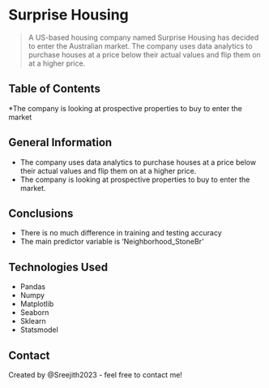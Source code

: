 # Surprise Housing
> A US-based housing company named Surprise Housing has decided to enter the Australian market. 
> The company uses data analytics to purchase houses at a price below their actual values and flip them on at a higher price.


## Table of Contents
*The company is looking at prospective properties to buy to enter the market


<!-- You can include any other section that is pertinent to your problem -->

## General Information
- The company uses data analytics to purchase houses at a price below their actual values and flip them on at a higher price. 
- The company is looking at prospective properties to buy to enter the market.

<!-- You don't have to answer all the questions - just the ones relevant to your project. -->

## Conclusions
- There is no much difference in training and testing accuracy
- The main predictor variable is ‘Neighborhood_StoneBr’

<!-- You don't have to answer all the questions - just the ones relevant to your project. -->


## Technologies Used
- Pandas 
- Numpy
- Matplotlib
- Seaborn
- Sklearn
- Statsmodel

<!-- As the libraries versions keep on changing, it is recommended to mention the version of library used in this project -->



## Contact
Created by @Sreejith2023 - feel free to contact me!
